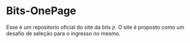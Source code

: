 # Bits-OnePage
Esse é um repositorio oficial do site da bits jr.
O site é proposto como um desafio de seleção para o ingresso no mesmo.
